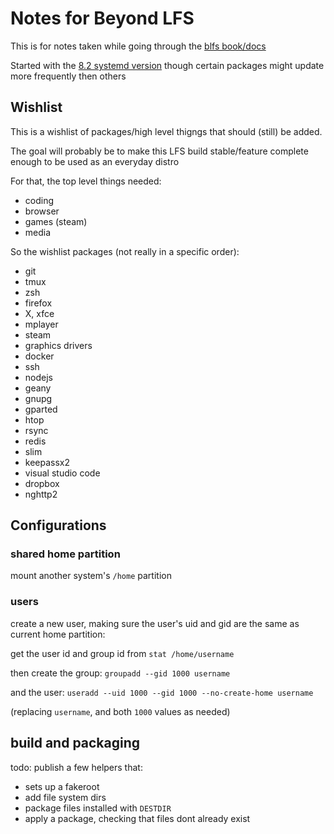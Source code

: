 # Notes for Beyond LFS

This is for notes taken while going through the [blfs book/docs](http://www.linuxfromscratch.org/blfs/downloads/stable-systemd)

Started with the [8.2 systemd version](http://www.linuxfromscratch.org/blfs/downloads/stable-systemd/BLFS-BOOK-8.2-systemd-nochunks.html)
though certain packages might update more frequently then others

## Wishlist

This is a wishlist of packages/high level thigngs that should (still) be added.

The goal will probably be to make this LFS build stable/feature complete enough to be used as an everyday distro

For that, the top level things needed:

- coding
- browser
- games (steam)
- media

So the wishlist packages (not really in a specific order):

- git
- tmux
- zsh
- firefox
- X, xfce
- mplayer
- steam
- graphics drivers
- docker
- ssh
- nodejs
- geany
- gnupg
- gparted
- htop
- rsync
- redis
- slim
- keepassx2
- visual studio code
- dropbox
- nghttp2

## Configurations

### shared home partition

mount another system's `/home` partition

### users

create a new user, making sure the user's uid and gid are the same as current home partition:

get the user id and group id from `stat /home/username`

then create the group: `groupadd --gid 1000 username`

and the user: `useradd --uid 1000 --gid 1000 --no-create-home username`

(replacing `username`, and both `1000` values as needed)

## build and packaging

todo: publish a few helpers that:

- sets up a fakeroot
- add file system dirs
- package files installed with `DESTDIR`
- apply a package, checking that files dont already exist
